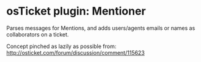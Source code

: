 # osTicket plugin: Mentioner

Parses messages for Mentions, and adds users/agents emails or names as collaborators on a ticket.

Concept pinched as lazily as possible from: http://osticket.com/forum/discussion/comment/115623
